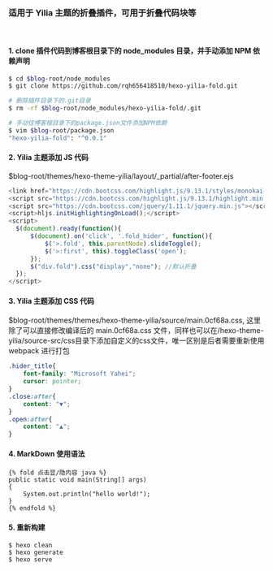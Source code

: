 ### 适用于 Yilia 主题的折叠插件，可用于折叠代码块等
<br/>

#### 1. clone 插件代码到博客根目录下的 node_modules 目录，并手动添加 NPM 依赖声明

``` bash
$ cd $blog-root/node_modules
$ git clone https://github.com/rqh656418510/hexo-yilia-fold.git

# 删除插件目录下的.git目录
$ rm -rf $blog-root/node_modules/hexo-yilia-fold/.git

# 手动往博客根目录下的package.json文件添加NPM依赖
$ vim $blog-root/package.json
"hexo-yilia-fold": "^0.0.1"
```

#### 2. Yilia 主题添加 JS 代码
$blog-root/themes/hexo-theme-yilia/layout/_partial/after-footer.ejs
``` javascript
<link href="https://cdn.bootcss.com/highlight.js/9.13.1/styles/monokai-sublime.min.css" rel="stylesheet">
<script src="https://cdn.bootcss.com/highlight.js/9.13.1/highlight.min.js"></script>
<script src="https://cdn.bootcss.com/jquery/1.11.1/jquery.min.js"></script>
<script>hljs.initHighlightingOnLoad();</script>
<script>
  $(document).ready(function(){
      $(document).on('click', '.fold_hider', function(){
          $('>.fold', this.parentNode).slideToggle();
          $('>:first', this).toggleClass('open');
      });
      $("div.fold").css("display","none"); //默认折叠
  });
</script>
```
#### 3. Yilia 主题添加 CSS 代码

$blog-root/themes/themes/hexo-theme-yilia/source/main.0cf68a.css, 这里除了可以直接修改编译后的 main.0cf68a.css 文件，同样也可以在/hexo-theme-yilia/source-src/css目录下添加自定义的css文件，唯一区别是后者需要重新使用 webpack 进行打包
``` css
.hider_title{
    font-family: "Microsoft Yahei";
    cursor: pointer;
}
.close:after{
    content: "▼";
}
.open:after{
    content: "▲";
}
```

#### 4. MarkDown 使用语法

```
{% fold 点击显/隐内容 java %}
public static void main(String[] args)
{
    System.out.println("hello world!");
}
{% endfold %}
```

#### 5. 重新构建

``` shell
$ hexo clean
$ hexo generate
$ hexo serve
```
